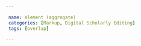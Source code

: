 ```yaml
---
 
 name: element (aggregate)
 categories: [Markup, Digital Scholarly Editing]
 tags: [overlap]

---
```

